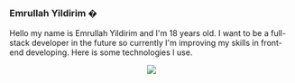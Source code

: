 ### Emrullah Yildirim �

Hello my name is Emrullah Yildirim and I'm 18 years old. I want to be a full-stack developer in the future so currently I'm improving my skills in front-end developing.
Here is some technologies I use.

<div align="center">
  <img src="https://komarev.com/ghpvc/?username=RealEmur&color=756428"/>
</div>
